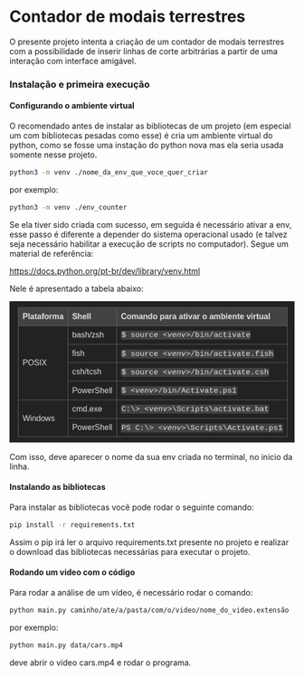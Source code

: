 # Contador de modais terrestres

O presente projeto intenta a criação de um contador de modais terrestres com a possibilidade de inserir linhas de corte arbitrárias a partir de uma interação com interface amigável.

### Instalação e primeira execução

#### Configurando o ambiente virtual
O recomendado antes de instalar as bibliotecas de um projeto (em especial um com bibliotecas pesadas como esse) é cria um ambiente virtual do python, como se fosse uma instação do python nova mas ela seria usada somente nesse projeto.

```bash
python3 -m venv ./nome_da_env_que_voce_quer_criar
```

por exemplo:
```bash
python3 -m venv ./env_counter
```
Se ela tiver sido criada com sucesso, em seguida é necessário ativar a env, esse passo é diferente a depender do sistema operacional usado (e talvez seja necessário habilitar a execução de scripts no computador). Segue um material de referência:

https://docs.python.org/pt-br/dev/library/venv.html

Nele é apresentado a tabela abaixo:

![alt text](image.png)

Com isso, deve aparecer o nome da sua env criada no terminal, no inicio da linha.

#### Instalando as bibliotecas

Para instalar as bibliotecas você pode rodar o seguinte comando:
```bash
pip install -r requirements.txt
```

Assim o pip irá ler o arquivo requirements.txt presente no projeto e realizar o download das bibliotecas necessárias para executar o projeto.

#### Rodando um video com o código

Para rodar a análise de um vídeo, é necessário rodar o comando:
```bash
python main.py caminho/ate/a/pasta/com/o/video/nome_do_video.extensão
```

por exemplo:
```bash
python main.py data/cars.mp4
```

deve abrir o vídeo cars.mp4 e rodar o programa.

